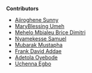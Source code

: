 **Contributors**

<!-- prettier-ignore-start -->

- [Ajiroghene Sunny](https://github.com/Ajioz)
- [MaryBlessing Umeh](https://github.com/marybngozi)
- [Mehelo Mbialeu Brice Dimitri](https://github.com/lovehope5)
- [Nyamekesse Samuel](https://github.com/Nyamekesse)
- [Mubarak Mustapha](https://github.com/mako-commits)
- [Frank David Addae](https://github.com/frankdavid-addae)
- [Adetola Oyebode](https://github.com/ybdtola)
- [Uchenna Egbo](https://github.com/yuhcee)
